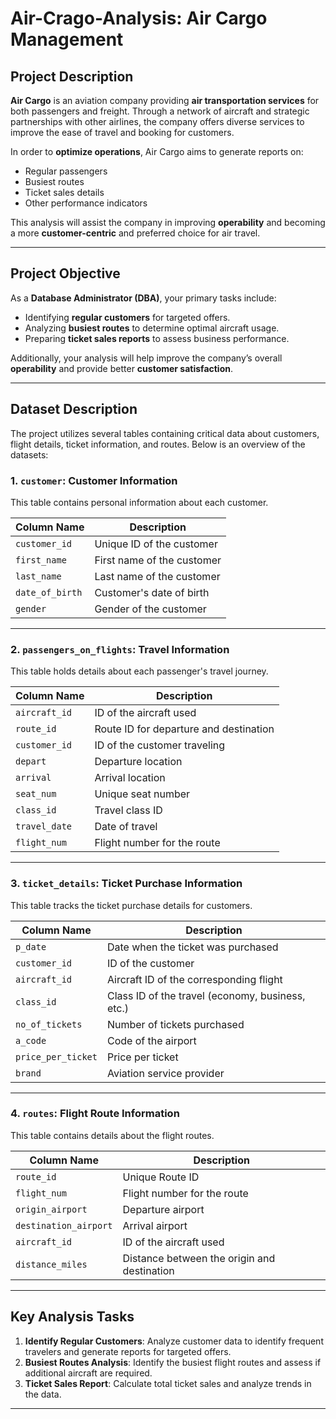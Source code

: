 # Air-Crago-Analysis: Air Cargo Management

## Project Description

**Air Cargo** is an aviation company providing **air transportation services** for both passengers and freight. Through a network of aircraft and strategic partnerships with other airlines, the company offers diverse services to improve the ease of travel and booking for customers.

In order to **optimize operations**, Air Cargo aims to generate reports on:
- Regular passengers
- Busiest routes
- Ticket sales details
- Other performance indicators

This analysis will assist the company in improving **operability** and becoming a more **customer-centric** and preferred choice for air travel.

---

## Project Objective

As a **Database Administrator (DBA)**, your primary tasks include:
- Identifying **regular customers** for targeted offers.
- Analyzing **busiest routes** to determine optimal aircraft usage.
- Preparing **ticket sales reports** to assess business performance.
  
Additionally, your analysis will help improve the company’s overall **operability** and provide better **customer satisfaction**.

---

## Dataset Description

The project utilizes several tables containing critical data about customers, flight details, ticket information, and routes. Below is an overview of the datasets:

### **1. `customer`**: Customer Information

This table contains personal information about each customer.

| Column Name   | Description                                  |
|---------------|----------------------------------------------|
| `customer_id` | Unique ID of the customer                    |
| `first_name`  | First name of the customer                   |
| `last_name`   | Last name of the customer                    |
| `date_of_birth`| Customer's date of birth                    |
| `gender`      | Gender of the customer                       |

---

### **2. `passengers_on_flights`**: Travel Information

This table holds details about each passenger's travel journey.

| Column Name   | Description                                  |
|---------------|----------------------------------------------|
| `aircraft_id` | ID of the aircraft used                      |
| `route_id`    | Route ID for departure and destination       |
| `customer_id` | ID of the customer traveling                 |
| `depart`      | Departure location                           |
| `arrival`     | Arrival location                             |
| `seat_num`    | Unique seat number                           |
| `class_id`    | Travel class ID                              |
| `travel_date` | Date of travel                              |
| `flight_num`  | Flight number for the route                  |

---

### **3. `ticket_details`**: Ticket Purchase Information

This table tracks the ticket purchase details for customers.

| Column Name   | Description                                  |
|---------------|----------------------------------------------|
| `p_date`      | Date when the ticket was purchased           |
| `customer_id` | ID of the customer                           |
| `aircraft_id` | Aircraft ID of the corresponding flight      |
| `class_id`    | Class ID of the travel (economy, business, etc.) |
| `no_of_tickets`| Number of tickets purchased                 |
| `a_code`      | Code of the airport                          |
| `price_per_ticket`| Price per ticket                         |
| `brand`       | Aviation service provider                    |

---

### **4. `routes`**: Flight Route Information

This table contains details about the flight routes.

| Column Name   | Description                                  |
|---------------|----------------------------------------------|
| `route_id`    | Unique Route ID                              |
| `flight_num`  | Flight number for the route                  |
| `origin_airport`| Departure airport                          |
| `destination_airport`| Arrival airport                       |
| `aircraft_id` | ID of the aircraft used                      |
| `distance_miles`| Distance between the origin and destination |

---

## Key Analysis Tasks

1. **Identify Regular Customers**: Analyze customer data to identify frequent travelers and generate reports for targeted offers.
2. **Busiest Routes Analysis**: Identify the busiest flight routes and assess if additional aircraft are required.
3. **Ticket Sales Report**: Calculate total ticket sales and analyze trends in the data.

---


